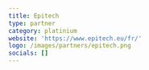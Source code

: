 ```yaml
---
title: Epitech
type: partner
category: platinium
website: 'https://www.epitech.eu/fr/'
logo: /images/partners/epitech.png
socials: []
---
```

